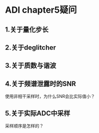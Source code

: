 # ADI chapter5疑问

## 1.关于量化步长

## 2.关于deglitcher

## 3.关于质数与谐波

## 4.关于频谱泄露时的SNR

使用非相干采样时，为什么SNR会比实际值小？

## 5.关于实际ADC中采样

采样顺序是怎样的？
